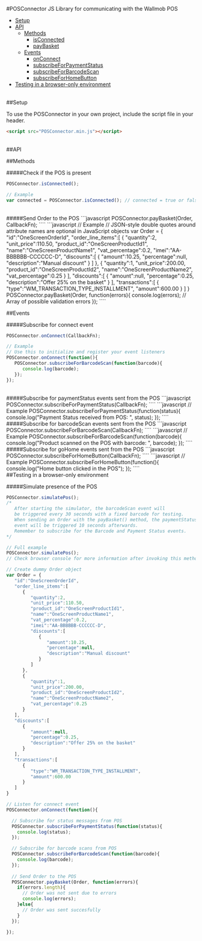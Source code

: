 #POSConnector
JS Library for communicating with the Wallmob POS
<br>
* [Setup](#setup)
* [API](#api)
  * [Methods](#methods)
    * [isConnected](#check-if-the-pos-is-present)
    * [payBasket](#send-order-to-the-pos)
  * [Events](#events)
    * [onConnect](#subscribe-for-connect-event)
    * [subscribeForPaymentStatus](#subscribe-for-paymentstatus-events-sent-from-the-pos)
    * [subscribeForBarcodeScan](#subscribe-for-barcodescan-events-sent-from-the-pos)
    * [subscribeForHomeButton](#subscribe-for-gohome-events-sent-from-the-pos)
* [Testing in a browser-only environment](#testing-in-a-browser-only-environment)

<br>
##Setup

To use the POSConnector in your own project, include the script file in your header.
```html
<script src="POSConnector.min.js"></script>
```
<br>
##API

##Methods

#####Check if the POS is present
```javascript
POSConnector.isConnected();
````
```javascript
// Example
var connected = POSConnector.isConnected(); // connected = true or false
````
<br>
#####Send Order to the POS
```javascript
POSConnector.payBasket(Order, CallbackFn);
````
```javascript
// Example
// JSON-style double quotes around attribute names are optional in JavaScript objects
var Order = {
   "id":"OneScreenOrderId",
   "order_line_items":[
      {
         "quantity":2,
         "unit_price":110.50,
         "product_id":"OneScreenProductId1",
         "name":"OneScreenProductName1",
         "vat_percentage":0.2,
         "imei":"AA-BBBBBB-CCCCCC-D",
         "discounts":[
            {
               "amount":10.25,
               "percentage":null,
               "description":"Manual discount"
            }
         ]
      },
      {
         "quantity":1,
         "unit_price":200.00,
         "product_id":"OneScreenProductId2",
         "name":"OneScreenProductName2",
         "vat_percentage":0.25
      }
   ],
   "discounts":[
      {
         "amount":null,
         "percentage":0.25,
         "description":"Offer 25% on the basket"
      }
   ],
   "transactions":[
      {
         "type":"WM_TRANSACTION_TYPE_INSTALLMENT",
         "amount":600.00
      }
   ]
}
POSConnector.payBasket(Order, function(errors){
  console.log(errors); // Array of possible validation errors
});
````
<br>

##Events

#####Subscribe for connect event
```javascript
POSConnector.onConnect(CallbackFn);
````
```javascript
// Example
// Use this to initialize and register your event listeners
POSConnector.onConnect(function(){
   POSConnector.subscribeForBarcodeScan(function(barcode){
      console.log(barcode);
   });
});
````
<br>
#####Subscribe for paymentStatus events sent from the POS
```javascript
POSConnector.subscribeForPaymentStatus(CallbackFn);
````
```javascript
// Example
POSConnector.subscribeForPaymentStatus(function(status){
  console.log("Payment Status received from POS: ", status);
});
````
<br>
#####Subscribe for barcodeScan events sent from the POS
```javascript
POSConnector.subscribeForBarcodeScan(CallbackFn);
````
```javascript
// Example
POSConnector.subscribeForBarcodeScan(function(barcode){
  console.log("Product scanned on the POS with barcode: ", barcode);
});
````
<br>
#####Subscribe for goHome events sent from the POS
```javascript
POSConnector.subscribeForHomeButton(CallbackFn);
````
```javascript
// Example
POSConnector.subscribeForHomeButton(function(){
  console.log("Home button clicked in the POS");
});
````
<br>
##Testing in a browser-only environment

#####Simulate presence of the POS
```javascript
POSConnector.simulatePos();
/* 
   After starting the simulator, the barcodeScan event will
   be triggered every 30 seconds with a fixed barcode for testing.
   When sending an Order with the payBasket() method, the paymentStatus
   event will be triggered 10 seconds afterwards.
   Remember to subscribe for the Barcode and Payment Status events.
*/
````
```javascript
// Full example
POSConnector.simulatePos();
// Check browser console for more information after invoking this method

// Create dummy Order object
var Order = {
   "id":"OneScreenOrderId",
   "order_line_items":[
      {
         "quantity":2,
         "unit_price":110.50,
         "product_id":"OneScreenProductId1",
         "name":"OneScreenProductName1",
         "vat_percentage":0.2,
         "imei":"AA-BBBBBB-CCCCCC-D",
         "discounts":[
            {
               "amount":10.25,
               "percentage":null,
               "description":"Manual discount"
            }
         ]
      },
      {
         "quantity":1,
         "unit_price":200.00,
         "product_id":"OneScreenProductId2",
         "name":"OneScreenProductName2",
         "vat_percentage":0.25
      }
   ],
   "discounts":[
      {
         "amount":null,
         "percentage":0.25,
         "description":"Offer 25% on the basket"
      }
   ],
   "transactions":[
      {
         "type":"WM_TRANSACTION_TYPE_INSTALLMENT",
         "amount":600.00
      }
   ]
}

// Listen for connect event
POSConnector.onConnect(function(){

  // Subscribe for status messages from POS
  POSConnector.subscribeForPaymentStatus(function(status){
    console.log(status);
  });

  // Subscribe for barcode scans from POS
  POSConnector.subscribeForBarcodeScan(function(barcode){
    console.log(barcode);
  });
  
  // Send Order to the POS
  POSConnector.payBasket(Order, function(errors){
    if(errors.length){
      // Order was not sent due to errors
      console.log(errors);
    }else{
      // Order was sent succesfully
    }
  });
  
});
````
<br>